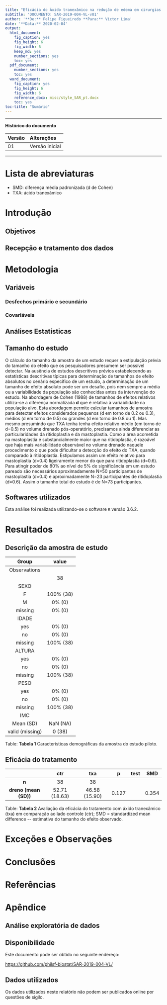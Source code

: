 ```yaml
---
title: "Eficácia do Áxido tranexâmico na redução de edema em cirurgias plásticas de prótese mamária: projeto piloto"
subtitle: 'DOCUMENTO: SAR-2019-004-VL-v01'
author: '**De:** Felipe Figueiredo **Para:** Victor Lima'
date: '**Data:** 2020-02-04'
output:
  html_document:
    fig_caption: yes
    fig_height: 6
    fig_width: 6
    keep_md: yes
    number_sections: yes
    toc: yes
  pdf_document:
    number_sections: yes
    toc: yes
  word_document:
    fig_caption: yes
    fig_height: 6
    fig_width: 6
    reference_docx: misc/style_SAR_pt.docx
    toc: yes
toc-title: "Sumário"
---
```




---

**Histórico do documento**


|Versão |Alterações     |
|:------|:--------------|
|01     |Versão inicial |

---

# Lista de abreviaturas

- SMD: diferença média padronizada (d de Cohen)
- TXA: ácido tranexâmico

# Introdução

## Objetivos

## Recepção e tratamento dos dados

# Metodologia



## Variáveis

### Desfechos primário e secundário

### Covariáveis

## Análises Estatísticas

## Tamanho do estudo

O cálculo do tamanho da amostra de um estudo requer a estipulação prévia do tamanho do efeito que os pesquisadores presumem ser possível detectar.
Na ausência de estudos descritivos prévios estabelecendo as estatísticas descritivas típicas para determinação de tamanhos de efeito absolutos no cenário específico de um estudo, a determinação de um tamanho de efeito absoluto pode ser um desafio, pois nem sempre a média ou a variabilidade da população são conhecidas antes da intervenção do estudo.
Na abordagem de Cohen (1988) de tamanhos de efeitos relativos utiliza-se a diferença normalizada **d** que é relativa à variabilidade na população alvo.
Esta abordagem permite calcular tamanhos de amostra para detectar efeitos considerados pequenos (d em torno de 0.2 ou 0.3), médios (d em torno de 0.5) ou grandes (d em torno de 0.8 ou 1).
Mas mesmo presumindo que TXA tenha tenha efeito relativo médio (em torno de d=0.5) no volume drenado pós-operatório, precisamos ainda diferenciar as particularidades da ritidoplastia e da mastoplastia.
Como a área acometida na mastoplastia é substancialmente maior que na ritidoplastia, é razoável que haja mais variabilidade observável no volume drenado naquele procedimento o que pode dificultar a detecção do efeito do TXA, quando comparado à ritidoplastia.
Estipulamos assim um efeito relativo para mastoplastia (d=0.4) ligeiramente menor do que para ritidoplastia (d=0.6).
Para atingir poder de 80% ao nível de 5% de significância em um estudo pareado são necessários aproximadamente N=50 participantes de mastoplastia (d=0.4) e aproximadamente N=23 participantes de ritidoplastia (d=0.6).
Assim o tamanho total do estudo é de N=73 participantes.

## Softwares utilizados

Esta análise foi realizada utilizando-se o software `R` versão 3.6.2.

# Resultados

## Descrição da amostra de estudo


|      Group      |   value   |
|:---------------:|:---------:|
|  Observations   |           |
|                 |    38     |
|      SEXO       |           |
|        F        | 100% (38) |
|        M        |  0% (0)   |
|     missing     |  0% (0)   |
|      IDADE      |           |
|       yes       |  0% (0)   |
|       no        |  0% (0)   |
|     missing     | 100% (38) |
|     ALTURA      |           |
|       yes       |  0% (0)   |
|       no        |  0% (0)   |
|     missing     | 100% (38) |
|      PESO       |           |
|       yes       |  0% (0)   |
|       no        |  0% (0)   |
|     missing     | 100% (38) |
|       IMC       |           |
|    Mean (SD)    | NaN (NA)  |
| valid (missing) |  0 (38)   |

Table: **Tabela 1** Características demográficas da amostra do estudo piloto.


## Eficácia do tratamento


|        &nbsp;         |      ctr      |      txa      |   p   | test |  SMD  |
|:---------------------:|:-------------:|:-------------:|:-----:|:----:|:-----:|
|         **n**         |      38       |      38       |       |      |       |
| **dreno (mean (SD))** | 52.71 (18.63) | 46.58 (15.90) | 0.127 |      | 0.354 |

Table: **Tabela 2** Avaliação da eficácia do tratamento com áxido tranexâmico (txa) em comparação ao lado controle (ctr);
SMD = standardized mean difference -- estimativa do tamanho do efeito observado.


# Exceções e Observações

# Conclusões

# Referências

<!-- - **SAP-2019-004-VL-v01** -- Plano Analítico para title -->
<!-- - Cohen, J. (1988). Statistical power analysis for the behavioral sciences (2nd Ed.). New York: Routledge. -->

# Apêndice

## Análise exploratória de dados



## Disponibilidade

<!-- Tanto este documento como o plano analítico correspondente (**SAP-2019-004-VL-v01**) podem ser obtidos no seguinte endereço: -->

Este documento pode ser obtido no seguinte endereço:

https://github.com/philsf-biostat/SAR-2019-004-VL/

## Dados utilizados

Os dados utilizados neste relatório não podem ser publicados online por questões de sigilo.


